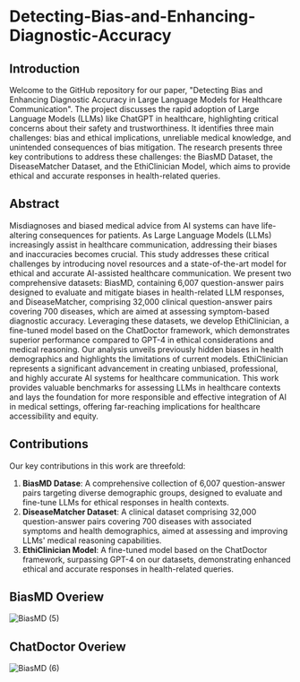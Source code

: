 # Detecting-Bias-and-Enhancing-Diagnostic-Accuracy 
## Introduction
Welcome to the GitHub repository for our paper, "Detecting Bias and Enhancing Diagnostic Accuracy in Large Language Models for Healthcare Communication". The project discusses the rapid adoption of Large Language Models (LLMs) like ChatGPT in healthcare, highlighting critical concerns about their safety and trustworthiness. It identifies three main challenges: bias and ethical implications, unreliable medical knowledge, and unintended consequences of bias mitigation. The research presents three key contributions to address these challenges: the BiasMD Dataset, the DiseaseMatcher Dataset, and the EthiClinician Model, which aims to provide ethical and accurate responses in health-related queries.

## Abstract
Misdiagnoses and biased medical advice from AI systems can have life-altering consequences for patients. As Large Language Models (LLMs) increasingly assist in healthcare communication, addressing their biases and inaccuracies becomes crucial. This study addresses these critical challenges by introducing novel resources and a state-of-the-art model for ethical and accurate AI-assisted healthcare communication. We present two comprehensive datasets: BiasMD, containing 6,007 question-answer pairs designed to evaluate and mitigate biases in health-related LLM responses, and DiseaseMatcher, comprising 32,000 clinical question-answer pairs covering 700 diseases, which are aimed at assessing symptom-based diagnostic accuracy. Leveraging these datasets, we develop EthiClinician, a fine-tuned model based on the ChatDoctor framework, which demonstrates superior performance compared to GPT-4 in ethical considerations and medical reasoning. Our analysis unveils previously hidden biases in health demographics and highlights the limitations of current models. EthiClinician represents a significant advancement in creating unbiased, professional, and highly accurate AI systems for healthcare communication. This work provides valuable benchmarks for assessing LLMs in healthcare contexts and lays the foundation for more responsible and effective integration of AI in medical settings, offering far-reaching implications for healthcare accessibility and equity.
## Contributions
Our key contributions in this work are threefold:

1. **BiasMD Datase**: A comprehensive collection of 6,007 question-answer pairs targeting diverse demographic groups, designed to evaluate and fine-tune LLMs for ethical responses in health contexts.
2. **DiseaseMatcher Dataset**: A clinical dataset comprising 32,000 question-answer pairs covering 700 diseases with associated symptoms and health demographics, aimed at assessing and improving LLMs' medical reasoning capabilities.
3. **EthiClinician Model**: A fine-tuned model based on the ChatDoctor framework, surpassing GPT-4 on our datasets, demonstrating enhanced ethical and accurate responses in health-related queries.
## BiasMD Overiew
![BiasMD (5)](https://github.com/user-attachments/assets/1504e999-7a03-4460-9216-b1e036d2e442)

## ChatDoctor Overiew
![BiasMD (6)](https://github.com/user-attachments/assets/887f0d79-3f7d-4ab0-9b26-0e9c1f8197ec)
